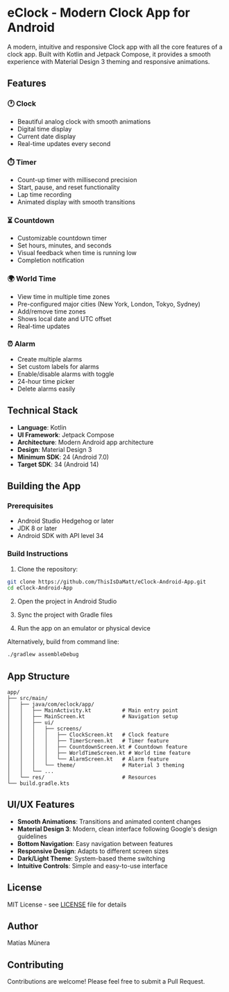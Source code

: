 # eClock - Modern Clock App for Android

A modern, intuitive and responsive Clock app with all the core features of a clock app. Built with Kotlin and Jetpack Compose, it provides a smooth experience with Material Design 3 theming and responsive animations.

## Features

### 🕐 Clock
- Beautiful analog clock with smooth animations
- Digital time display
- Current date display
- Real-time updates every second

### ⏱️ Timer
- Count-up timer with millisecond precision
- Start, pause, and reset functionality
- Lap time recording
- Animated display with smooth transitions

### ⏳ Countdown
- Customizable countdown timer
- Set hours, minutes, and seconds
- Visual feedback when time is running low
- Completion notification

### 🌍 World Time
- View time in multiple time zones
- Pre-configured major cities (New York, London, Tokyo, Sydney)
- Add/remove time zones
- Shows local date and UTC offset
- Real-time updates

### ⏰ Alarm
- Create multiple alarms
- Set custom labels for alarms
- Enable/disable alarms with toggle
- 24-hour time picker
- Delete alarms easily

## Technical Stack

- **Language**: Kotlin
- **UI Framework**: Jetpack Compose
- **Architecture**: Modern Android app architecture
- **Design**: Material Design 3
- **Minimum SDK**: 24 (Android 7.0)
- **Target SDK**: 34 (Android 14)

## Building the App

### Prerequisites
- Android Studio Hedgehog or later
- JDK 8 or later
- Android SDK with API level 34

### Build Instructions

1. Clone the repository:
```bash
git clone https://github.com/ThisIsDaMatt/eClock-Android-App.git
cd eClock-Android-App
```

2. Open the project in Android Studio

3. Sync the project with Gradle files

4. Run the app on an emulator or physical device

Alternatively, build from command line:
```bash
./gradlew assembleDebug
```

## App Structure

```
app/
├── src/main/
│   ├── java/com/eclock/app/
│   │   ├── MainActivity.kt          # Main entry point
│   │   ├── MainScreen.kt            # Navigation setup
│   │   ├── ui/
│   │   │   ├── screens/
│   │   │   │   ├── ClockScreen.kt   # Clock feature
│   │   │   │   ├── TimerScreen.kt   # Timer feature
│   │   │   │   ├── CountdownScreen.kt # Countdown feature
│   │   │   │   ├── WorldTimeScreen.kt # World time feature
│   │   │   │   └── AlarmScreen.kt   # Alarm feature
│   │   │   └── theme/               # Material 3 theming
│   │   └── ...
│   └── res/                         # Resources
└── build.gradle.kts
```

## UI/UX Features

- **Smooth Animations**: Transitions and animated content changes
- **Material Design 3**: Modern, clean interface following Google's design guidelines
- **Bottom Navigation**: Easy navigation between features
- **Responsive Design**: Adapts to different screen sizes
- **Dark/Light Theme**: System-based theme switching
- **Intuitive Controls**: Simple and easy-to-use interface

## License

MIT License - see [LICENSE](LICENSE) file for details

## Author

Matías Múnera

## Contributing

Contributions are welcome! Please feel free to submit a Pull Request.

